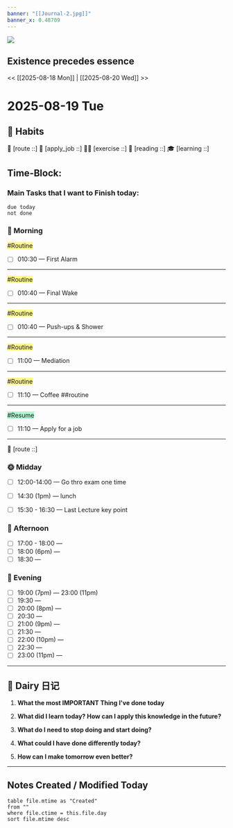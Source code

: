 ```yaml
---
banner: "[[Journal-2.jpg]]"
banner_x: 0.48709
---
```

![](https://www.youtube.com/watch?v=KwatUSh-6xY)
## Existence precedes essence
<< [[2025-08-18 Mon]] | [[2025-08-20 Wed]] >>


# 2025-08-19 Tue

## 💪 Habits 
📍 [route ::] 
💼 [apply_job ::] 
🏃‍♂️ [exercise ::] 
🔖 [reading ::] 
🎓 [learning ::]
## Time-Block:
### Main Tasks that I want to Finish today:
```tasks
due today
not done
```
### 🌅 Morning
<span style="background:#fff88f">#Routine</span>
- [ ] 010:30 — First Alarm 
---
<span style="background:#fff88f">#Routine</span>
- [ ] 010:40 — Final Wake 
---
<span style="background:#fff88f">#Routine</span>
- [ ] 010:40 — Push-ups & Shower 
---
<span style="background:#fff88f">#Routine</span>
- [ ] 11:00 — Mediation 
---
<span style="background:#fff88f">#Routine</span>
- [ ] 11:10 — Coffee ##routine 
---
<span style="background:#affad1">#Resume</span>
- [ ] 11:10 — Apply for a job
---
📍 [route ::]
### 🌞 Midday
- [ ] 12:00-14:00 — Go thro exam one time

- [ ] 14:30 (1pm) — lunch
- [ ] 15:30 - 16:30 — Last Lecture key point
### 🌆 Afternoon
- [ ] 17:00 - 18:00 — 
- [ ] 18:00 (6pm) —  
- [ ] 18:30 — 
### 🌙 Evening
- [ ] 19:00 (7pm) —  23:00 (11pm)
- [ ] 19:30 —  
- [ ] 20:00 (8pm) —  
- [ ] 20:30 —  
- [ ] 21:00 (9pm) —  
- [ ] 21:30 —  
- [ ] 22:00 (10pm) —  
- [ ] 22:30 —  
- [ ] 23:00 (11pm) —  
---
## 📕 Dairy 日记

1. **What the most IMPORTANT Thing I've done today**
	> 
2. **What did I learn today? How can I apply this knowledge in the future?**
	> 
3. **What do I need to stop doing and start doing?**
	> 
4. **What could I have done differently today?**
	> 
5. **How can I make tomorrow even better?**
	> 
---
##  Notes Created / Modified Today
```dataview
table file.mtime as "Created"
from ""
where file.ctime = this.file.day
sort file.mtime desc
```

